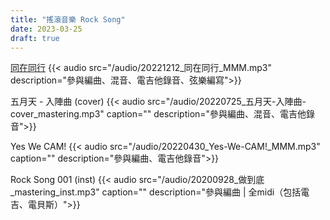 ```yaml
---
title: "搖滾音樂 Rock Song"
date: 2023-03-25
draft: true
---
```



[同在同行](/portfolio/arrangement/music-together)
{{< audio src="/audio/20221212_同在同行_MMM.mp3" description="參與編曲、混音、電吉他錄音、弦樂編寫">}}

五月天 - 入陣曲 (cover)
{{< audio src="/audio/20220725_五月天-入陣曲-cover_mastering.mp3" caption="" 
description="參與編曲、混音、電吉他錄音">}}

Yes We CAM!
{{< audio src="/audio/20220430_Yes-We-CAM!_MMM.mp3" caption="" description="參與編曲、電吉他錄音">}}

Rock Song 001 (inst)
{{< audio src="/audio/20200928_做到底_mastering_inst.mp3" caption="" description="參與編曲 | 全midi（包括電吉、電貝斯）">}}
